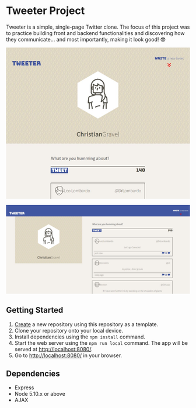 # Tweeter Project

Tweeter is a simple, single-page Twitter clone. The focus of this project was to practice building front and backend functionalities and discovering how they communicate... and most importantly, making it look good! 😎


![mini browser](https://github.com/jeevesj/tweeter/blob/master/public/images/smallsize.JPG?raw=true)

![expanded view](https://github.com/jeevesj/tweeter/blob/master/public/images/widescreen.JPG?raw=true)


## Getting Started

1. [Create](https://docs.github.com/en/repositories/creating-and-managing-repositories/creating-a-repository-from-a-template) a new repository using this repository as a template.
2. Clone your repository onto your local device.
3. Install dependencies using the `npm install` command.
3. Start the web server using the `npm run local` command. The app will be served at <http://localhost:8080/>.
4. Go to <http://localhost:8080/> in your browser.

## Dependencies

- Express
- Node 5.10.x or above
- AJAX
